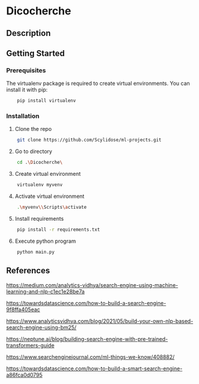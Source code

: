 # Dicocherche

## Description 

## Getting Started

### Prerequisites

The virtualenv package is required to create virtual environments. You can install it with pip:
```sh
    pip install virtualenv
```

### Installation

1. Clone the repo

```sh
    git clone https://github.com/Scylidose/ml-projects.git
```

2. Go to directory

```sh
    cd .\Dicocherche\
```

3. Create virtual environment

```sh
    virtualenv myvenv
```

4. Activate virtual environment

```sh
    .\myvenv\\Scripts\activate
```

5. Install requirements

```sh
    pip install -r requirements.txt
```

6. Execute python program

```sh
    python main.py
```

## References

https://medium.com/analytics-vidhya/search-engine-using-machine-learning-and-nlp-c1ec1e28be7a 

https://towardsdatascience.com/how-to-build-a-search-engine-9f8ffa405eac

https://www.analyticsvidhya.com/blog/2021/05/build-your-own-nlp-based-search-engine-using-bm25/

https://neptune.ai/blog/building-search-engine-with-pre-trained-transformers-guide

https://www.searchenginejournal.com/ml-things-we-know/408882/

https://towardsdatascience.com/how-to-build-a-smart-search-engine-a86fca0d0795

